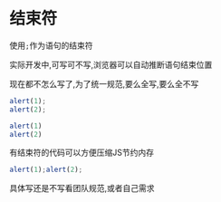 # 结束符

使用`;`作为语句的结束符

实际开发中,可写可不写,浏览器可以自动推断语句结束位置

现在都不怎么写了,为了统一规范,要么全写,要么全不写

```js
alert(1);
alert(2);

alert(1)
alert(2)
```

有结束符的代码可以方便压缩JS节约内存

```js
alert(1);alert(2);
```

具体写还是不写看团队规范,或者自己需求
